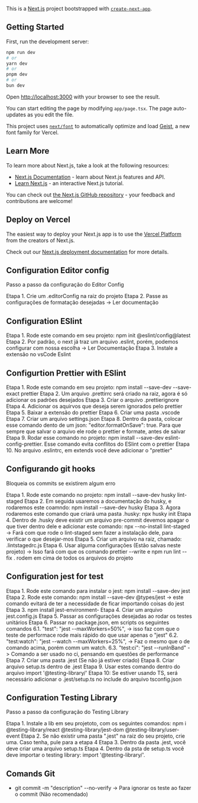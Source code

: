 This is a [Next.js](https://nextjs.org) project bootstrapped with [`create-next-app`](https://nextjs.org/docs/app/api-reference/cli/create-next-app).

## Getting Started

First, run the development server:

```bash
npm run dev
# or
yarn dev
# or
pnpm dev
# or
bun dev
```

Open [http://localhost:3000](http://localhost:3000) with your browser to see the result.

You can start editing the page by modifying `app/page.tsx`. The page auto-updates as you edit the file.

This project uses [`next/font`](https://nextjs.org/docs/app/building-your-application/optimizing/fonts) to automatically optimize and load [Geist](https://vercel.com/font), a new font family for Vercel.

## Learn More

To learn more about Next.js, take a look at the following resources:

- [Next.js Documentation](https://nextjs.org/docs) - learn about Next.js features and API.
- [Learn Next.js](https://nextjs.org/learn) - an interactive Next.js tutorial.

You can check out [the Next.js GitHub repository](https://github.com/vercel/next.js) - your feedback and contributions are welcome!

## Deploy on Vercel

The easiest way to deploy your Next.js app is to use the [Vercel Platform](https://vercel.com/new?utm_medium=default-template&filter=next.js&utm_source=create-next-app&utm_campaign=create-next-app-readme) from the creators of Next.js.

Check out our [Next.js deployment documentation](https://nextjs.org/docs/app/building-your-application/deploying) for more details.

## Configuration Editor config

<!-- Documentation: https://editorconfig.org -->

Passo a passo da configuração do Editor Config

Etapa 1. Crie um .editorConfig na raiz do projeto
Etapa 2. Passe as configurações de formatação desejadas -> Ler documentação

## Configuration ESlint

<!-- Documentation: https://eslint.org -->

Etapa 1. Rode este comando em seu projeto: npm init @eslint/config@latest
Etapa 2. Por padrão, o next já traz um arquivo .eslint, porém, podemos configurar com nossa escolha -> Ler Documentação
Etapa 3. Instale a extensão no vsCode Eslint

## Configurtion Prettier with ESlint

<!-- Documentation: https://prettier.io -->

Etapa 1. Rode este comando em seu projeto: npm install --save-dev --save-exact prettier
Etapa 2. Um arquivo .prettirrc será criado na raiz, agora é só adicionar os padrões desejados
Etapa 3. Criar o arquivo .prettierignore
Etapa 4. Adicionar os aquirvos que deseja serem ignorados pelo prettier
Etapa 5. Baixar a extensão do prettier
Etapa 6. Criar uma pasta .vscode
Etapa 7. Criar um arquivo settings.json
Etapa 8. Dentro da pasta, colocar esse comando dento de um json: "editor.formatOnSave": true. Para que sempre que salvar o arquivo ele rode o prettier e formate, antes de salvar
Etapa 9. Rodar esse comando no projeto: npm install --save-dev eslint-config-prettier. Esse comando evita conflitos do ESlint com o prettier
Etapa 10. No arquivo .eslintrc, em extends você deve adicionar o "prettier"

## Configurando git hooks

<!-- Documentation (Prettier): https://prettier.io/docs/en/install.html#git-hooks -->
<!-- Documentation: (husky): https://typicode.github.io/husky/get-started.html -->

Bloqueia os commits se existirem algum erro

Etapa 1. Rode este comando no projeto: npm install --save-dev husky lint-staged
Etapa 2. Em seguida usaremos a documentação do husky, e rodaremos este coamndo: npm install --save-dev husky
Etapa 3. Agora rodaremos este comando que criará uma pasta .husky: npx husky init
Etapa 4. Dentro de .husky deve existir um arquivo pre-commit devemos apagar o que tiver dentro dele e adicionar este comando: npx --no-install lint-staged -> Fará com que rode o lint-staged sem fazer a instalação dele, para verificar o que desejar-mos
Etapa 5. Criar um arquivo na raiz, chamado: .lintstagedrc.js
Etapa 6. Usar alguma configurações (Estão salvas neste projeto) -> Isso fará com que os comando prettier --write e npm run lint --fix . rodem em cima de todos os arquivos do projeto

## Configuration jest for test

<!-- Documentation: https://jestjs.io/docs/getting-started -->

Etapa 1. Rode este comando para instalar o jest: npm install --save-dev jest
Etapa 2. Rode este comando: npm install --save-dev @types/jest -> este comando evitará de ter a necessidade de ficar importando coisas do jest
Etapa 3. npm install jest-environment-
Etapa 4. Criar um arquivo jest.config.js
Etapa 5. Passar as configurações desejadas ao rodar os testes unitários
Etapa 6. Passar no package.json, em scripts os seguintes comandos
6.1. "test": "jest --maxWorkers=50%", -> isso faz com que o teste de performace rode mais rápido do que usar apenas o "jest"
6.2. "test:watch": "jest --watch --maxWorkers=25%", -> Faz o mesmo que o de comando acima, porém comm um watch.
6.3. "test:ci": "jest --runInBand" -> Comando a ser usado no ci, pensando em questões de performance
Etapa 7. Criar uma pasta .jest (Se não já estiver criado)
Etapa 8. Criar arquivo setup.ts dentro de .jest
Etapa 9. Usar estes comando dentro do arquivo import '@testing-library/'
Etapa 10: Se estiver usando TS, será necessário adicionar o .jest/setup.ts no include do arquivo tsconfig.json

## Configuration Testing Library

<!-- Documentation: https://testing-library.com/docs/react-testing-library/example-intro -->

Passo a passo da configuração do Testing Library

Etapa 1. Instale a lib em seu projetoto, com os seguintes comandos: npm i @testing-library/react @testing-library/jest-dom @testing-library/user-event
Etapa 2. Se não existir uma pasta ".jest" na raiz do seu projeto, crie uma. Caso tenha, pule para a etapa 4
Etapa 3. Dentro da pasta .jest, você deve criar uma arquivo setup.ts
Etapa 4. Dentro da psta de setup.ts você deve importar o testing library: import '@testing-library/'.

## Comands Git

- git commit -m "description" --no-verify -> Para ignorar os teste ao fazer o commit (Não recomendado)
